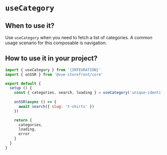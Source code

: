 # `useCategory`

## When to use it?

Use `useCategory` when you need to fetch a list of categories. A common usage scenario for this composable is navigation.

## How to use it in your project?

```js
import { useCategory } from '{INTEGRATION}'
import { onSSR } from '@vue-storefront/core'

export default {
  setup () {
    const { categories, search, loading } = useCategory('unique-identifier')
    
    onSSR(async () => {
      await search({ slug: 't-shirts' }) 
    })

    return {
      categories,
      loading,
      error
    }
  }
}
```